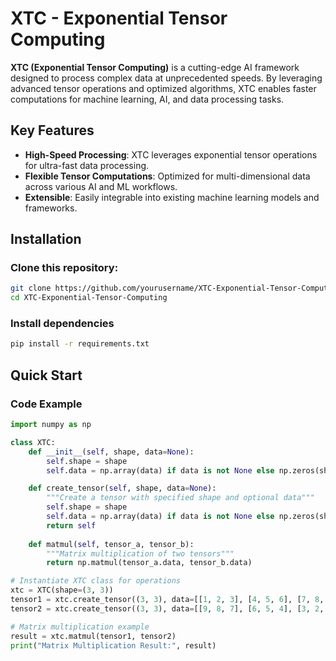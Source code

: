 # XTC - Exponential Tensor Computing

**XTC (Exponential Tensor Computing)** is a cutting-edge AI framework designed to process complex data at unprecedented speeds. By leveraging advanced tensor operations and optimized algorithms, XTC enables faster computations for machine learning, AI, and data processing tasks.

## Key Features
- **High-Speed Processing**: XTC leverages exponential tensor operations for ultra-fast data processing.
- **Flexible Tensor Computations**: Optimized for multi-dimensional data across various AI and ML workflows.
- **Extensible**: Easily integrable into existing machine learning models and frameworks.

## Installation

### Clone this repository:

```bash
git clone https://github.com/yourusername/XTC-Exponential-Tensor-Computing.git
cd XTC-Exponential-Tensor-Computing
```

### Install dependencies

```bash
pip install -r requirements.txt
```

## Quick Start

### Code Example

```python
import numpy as np

class XTC:
    def __init__(self, shape, data=None):
        self.shape = shape
        self.data = np.array(data) if data is not None else np.zeros(shape)

    def create_tensor(self, shape, data=None):
        """Create a tensor with specified shape and optional data"""
        self.shape = shape
        self.data = np.array(data) if data is not None else np.zeros(shape)
        return self
    
    def matmul(self, tensor_a, tensor_b):
        """Matrix multiplication of two tensors"""
        return np.matmul(tensor_a.data, tensor_b.data)

# Instantiate XTC class for operations
xtc = XTC(shape=(3, 3))
tensor1 = xtc.create_tensor((3, 3), data=[[1, 2, 3], [4, 5, 6], [7, 8, 9]])
tensor2 = xtc.create_tensor((3, 3), data=[[9, 8, 7], [6, 5, 4], [3, 2, 1]])

# Matrix multiplication example
result = xtc.matmul(tensor1, tensor2)
print("Matrix Multiplication Result:", result)
```
